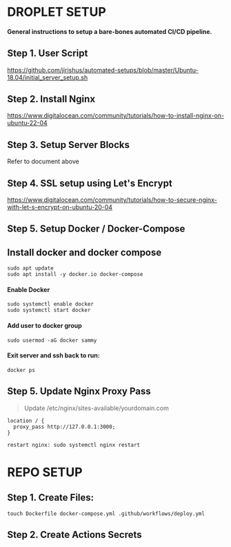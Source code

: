 # DROPLET SETUP
#### General instructions to setup a bare-bones automated CI/CD pipeline.

## Step 1. User Script
  https://github.com/jirishus/automated-setups/blob/master/Ubuntu-18.04/initial_server_setup.sh

## Step 2. Install Nginx
  https://www.digitalocean.com/community/tutorials/how-to-install-nginx-on-ubuntu-22-04

## Step 3. Setup Server Blocks
  Refer to document above

## Step 4. SSL setup using Let's Encrypt
  https://www.digitalocean.com/community/tutorials/how-to-secure-nginx-with-let-s-encrypt-on-ubuntu-20-04

## Step 5. Setup Docker / Docker-Compose
  ## Install docker and docker compose
  ```
  sudo apt update
  sudo apt install -y docker.io docker-compose
  ```

  #### Enable Docker
  ```
  sudo systemctl enable docker
  sudo systemctl start docker
  ```

  #### Add user to docker group
  ```
  sudo usermod -aG docker sammy
  ```

  #### Exit server and ssh back to run:
  ```
  docker ps
  ```

  ## Step 5. Update Nginx Proxy Pass
  > Update /etc/nginx/sites-available/yourdomain.com

  ```
  location / {
    proxy_pass http://127.0.0.1:3000;
  }
  ```

  ```
  restart nginx: sudo systemctl nginx restart
  ```


# REPO SETUP
  ## Step 1. Create Files:
  ```
  touch Dockerfile docker-compose.yml .github/workflows/deploy.yml
  ```
  
  ## Step 2. Create Actions Secrets


